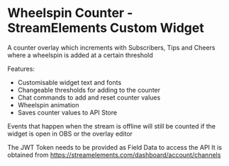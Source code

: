 # Wheelspin Counter - StreamElements Custom Widget

A counter overlay which increments with Subscribers, Tips and Cheers where a wheelspin is added at a certain threshold

Features:
- Customisable widget text and fonts
- Changeable thresholds for adding to the counter
- Chat commands to add and reset counter values
- Wheelspin animation
- Saves counter values to API Store

Events that happen when the stream is offline will still be counted if the widget is open in OBS or the overlay editor

The JWT Token needs to be provided as Field Data to access the API
It is obtained from https://streamelements.com/dashboard/account/channels
